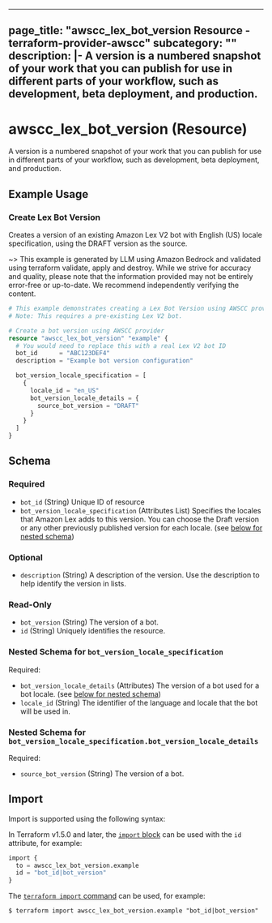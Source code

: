 
---
page_title: "awscc_lex_bot_version Resource - terraform-provider-awscc"
subcategory: ""
description: |-
  A version is a numbered snapshot of your work that you can publish for use in different parts of your workflow, such as development, beta deployment, and production.
---

# awscc_lex_bot_version (Resource)

A version is a numbered snapshot of your work that you can publish for use in different parts of your workflow, such as development, beta deployment, and production.

## Example Usage

### Create Lex Bot Version

Creates a version of an existing Amazon Lex V2 bot with English (US) locale specification, using the DRAFT version as the source.

~> This example is generated by LLM using Amazon Bedrock and validated using terraform validate, apply and destroy. While we strive for accuracy and quality, please note that the information provided may not be entirely error-free or up-to-date. We recommend independently verifying the content.

```terraform
# This example demonstrates creating a Lex Bot Version using AWSCC provider.
# Note: This requires a pre-existing Lex V2 bot.

# Create a bot version using AWSCC provider
resource "awscc_lex_bot_version" "example" {
  # You would need to replace this with a real Lex V2 bot ID
  bot_id      = "ABC123DEF4"
  description = "Example bot version configuration"

  bot_version_locale_specification = [
    {
      locale_id = "en_US"
      bot_version_locale_details = {
        source_bot_version = "DRAFT"
      }
    }
  ]
}
```

<!-- schema generated by tfplugindocs -->
## Schema

### Required

- `bot_id` (String) Unique ID of resource
- `bot_version_locale_specification` (Attributes List) Specifies the locales that Amazon Lex adds to this version. You can choose the Draft version or any other previously published version for each locale. (see [below for nested schema](#nestedatt--bot_version_locale_specification))

### Optional

- `description` (String) A description of the version. Use the description to help identify the version in lists.

### Read-Only

- `bot_version` (String) The version of a bot.
- `id` (String) Uniquely identifies the resource.

<a id="nestedatt--bot_version_locale_specification"></a>
### Nested Schema for `bot_version_locale_specification`

Required:

- `bot_version_locale_details` (Attributes) The version of a bot used for a bot locale. (see [below for nested schema](#nestedatt--bot_version_locale_specification--bot_version_locale_details))
- `locale_id` (String) The identifier of the language and locale that the bot will be used in.

<a id="nestedatt--bot_version_locale_specification--bot_version_locale_details"></a>
### Nested Schema for `bot_version_locale_specification.bot_version_locale_details`

Required:

- `source_bot_version` (String) The version of a bot.

## Import

Import is supported using the following syntax:

In Terraform v1.5.0 and later, the [`import` block](https://developer.hashicorp.com/terraform/language/import) can be used with the `id` attribute, for example:

```terraform
import {
  to = awscc_lex_bot_version.example
  id = "bot_id|bot_version"
}
```

The [`terraform import` command](https://developer.hashicorp.com/terraform/cli/commands/import) can be used, for example:

```shell
$ terraform import awscc_lex_bot_version.example "bot_id|bot_version"
```
